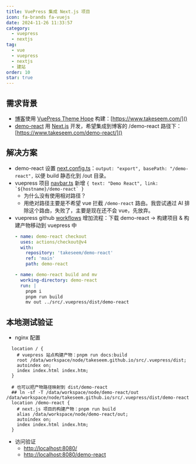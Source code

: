 ```yaml
---
title: VuePress 集成 Next.js 项目
icon: fa-brands fa-vuejs
date: 2024-11-26 11:33:57
category:
  - vuepress
  - nextjs
tag:
  - vue
  - vuepress
  - nextjs
  - 建站
order: 10
star: true
---
```


## 需求背景

- [博客](https://github.com/takeseem/takeseem.github.io)使用 [VuePress Theme Hope](https://theme-hope.vuejs.press/zh/) 构建：[https://www.takeseem.com/]()
- [demo-react](https://github.com/takeseem/demo-react) 用 [Next.js](https://nextjs.org/) 开发，希望集成到博客的 /demo-react 路径下：[https://www.takeseem.com/demo-react/]()

## 解决方案

- demo-react 设置 [next.config.ts](https://github.com/takeseem/demo-react/blob/main/next.config.ts#L4)：`output: "export", basePath: "/demo-react",` 以便 build 静态化到 /out 目录。
- vuepress 项目 [navbar.ts](https://github.com/takeseem/takeseem.github.io/blob/main/src/.vuepress/navbar.ts#L12) 新增 ```{ text: "Demo React", link: `${hostname}/demo-react` }```
  - 为什么没有使用相对路径？
  - 用绝对路径主要是不希望 vue 拦截 `/demo-react` 路由。我尝试通过 AI 排除这个路由，失败了，主要是现在还不会 vue，先放弃。
- vuepress github [workflows](https://github.com/takeseem/takeseem.github.io/blob/main/.github/workflows/deploy-docs.yml#L47) 增加流程：下载 demo-react -> 构建项目 & 构建产物移动到 vuepress 中
  ```yaml
  - name: demo-react checkout
    uses: actions/checkout@v4
    with:
      repository: 'takeseem/demo-react'
      ref: 'main'
      path: demo-react

  - name: demo-react build and mv
    working-directory: demo-react
    run: |
      pnpm i
      pnpm run build
      mv out ../src/.vuepress/dist/demo-react
  ```

## 本地测试验证
- nginx 配置
```
  location / {
    # vuepress 站点构建产物：pnpm run docs:build
    root /data/workspace/node/takeseem.github.io/src/.vuepress/dist;
    autoindex on;
    index index.html index.htm;
  }
  
  # 也可以把产物路径映射到 dist/demo-react
  ## ln -sf -T /data/workspace/node/demo-react/out /data/workspace/node/takeseem.github.io/src/.vuepress/dist/demo-react
  location /demo-react {
    # next.js 项目的构建产物：pnpm run build
    alias /data/workspace/node/demo-react/out;
    autoindex on;
    index index.html index.htm;
  }
```
- 访问验证
  - [http://localhost:8080/]()
  - [http://localhost:8080/demo-react]()